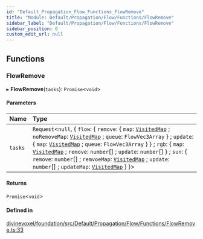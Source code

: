 ```yaml
---
id: "Default_Propagation_Flow_Functions_FlowRemove"
title: "Module: Default/Propagation/Flow/Functions/FlowRemove"
sidebar_label: "Default/Propagation/Flow/Functions/FlowRemove"
sidebar_position: 0
custom_edit_url: null
---
```


## Functions

### FlowRemove

▸ **FlowRemove**(`tasks`): `Promise`\<`void`\>

#### Parameters

| Name | Type |
| :------ | :------ |
| `tasks` | `Request`\<``null``, \{ `flow`: \{ `remove`: \{ `map`: [`VisitedMap`](../classes/Util_VisistedMap.VisitedMap.md) ; `noRemoveMap`: [`VisitedMap`](../classes/Util_VisistedMap.VisitedMap.md) ; `queue`: `FlowVec3Array`  } ; `update`: \{ `map`: [`VisitedMap`](../classes/Util_VisistedMap.VisitedMap.md) ; `queue`: `FlowVec3Array`  }  } ; `rgb`: \{ `map`: [`VisitedMap`](../classes/Util_VisistedMap.VisitedMap.md) ; `remove`: `number`[] ; `update`: `number`[]  } ; `sun`: \{ `remove`: `number`[] ; `remvoeMap`: [`VisitedMap`](../classes/Util_VisistedMap.VisitedMap.md) ; `update`: `number`[] ; `updateMap`: [`VisitedMap`](../classes/Util_VisistedMap.VisitedMap.md)  }  }\> |

#### Returns

`Promise`\<`void`\>

#### Defined in

[divinevoxel/foundation/src/Default/Propagation/Flow/Functions/FlowRemove.ts:33](https://github.com/lucasdamianjohnson/DivineVoxelEngine/blob/596fa7391478620ed460dfb4856ff0a763b91c49/divinevoxel/foundation/src/Default/Propagation/Flow/Functions/FlowRemove.ts#L33)
